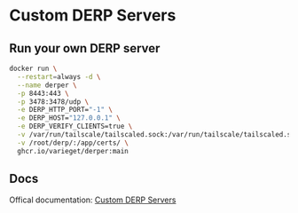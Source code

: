 # Custom DERP Servers

## Run your own DERP server

```bash
docker run \
  --restart=always -d \
  --name derper \
  -p 8443:443 \
  -p 3478:3478/udp \
  -e DERP_HTTP_PORT="-1" \
  -e DERP_HOST="127.0.0.1" \
  -e DERP_VERIFY_CLIENTS=true \
  -v /var/run/tailscale/tailscaled.sock:/var/run/tailscale/tailscaled.sock \
  -v /root/derp/:/app/certs/ \
  ghcr.io/varieget/derper:main
```

## Docs

Offical documentation: [Custom DERP Servers](https://tailscale.com/kb/1118/custom-derp-servers/)
